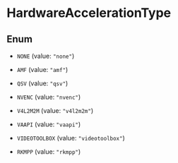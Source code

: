 

# HardwareAccelerationType

## Enum


* `NONE` (value: `"none"`)

* `AMF` (value: `"amf"`)

* `QSV` (value: `"qsv"`)

* `NVENC` (value: `"nvenc"`)

* `V4L2M2M` (value: `"v4l2m2m"`)

* `VAAPI` (value: `"vaapi"`)

* `VIDEOTOOLBOX` (value: `"videotoolbox"`)

* `RKMPP` (value: `"rkmpp"`)



